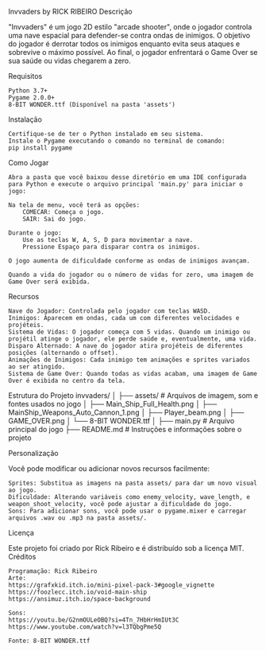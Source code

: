 Invvaders by RICK RIBEIRO
Descrição

"Invvaders" é um jogo 2D estilo "arcade shooter", onde o jogador controla uma nave espacial para defender-se contra ondas de inimigos. O objetivo do jogador é derrotar todos os inimigos enquanto evita seus ataques e sobrevive o máximo possível. Ao final, o jogador enfrentará o Game Over se sua saúde ou vidas chegarem a zero.

Requisitos

    Python 3.7+
    Pygame 2.0.0+
    8-BIT WONDER.ttf (Disponível na pasta 'assets')
    
    

Instalação

    Certifique-se de ter o Python instalado em seu sistema.
    Instale o Pygame executando o comando no terminal de comando:
    pip install pygame
    

Como Jogar

    Abra a pasta que você baixou desse diretório em uma IDE configurada para Python e execute o arquivo principal 'main.py' para iniciar o jogo:

    Na tela de menu, você terá as opções:
        COMECAR: Começa o jogo.
        SAIR: Sai do jogo.

    Durante o jogo:
        Use as teclas W, A, S, D para movimentar a nave.
        Pressione Espaço para disparar contra os inimigos.

    O jogo aumenta de dificuldade conforme as ondas de inimigos avançam.

    Quando a vida do jogador ou o número de vidas for zero, uma imagem de Game Over será exibida.

Recursos

    Nave do Jogador: Controlada pelo jogador com teclas WASD.
    Inimigos: Aparecem em ondas, cada um com diferentes velocidades e projéteis.
    Sistema de Vidas: O jogador começa com 5 vidas. Quando um inimigo ou projétil atinge o jogador, ele perde saúde e, eventualmente, uma vida.
    Disparo Alternado: A nave do jogador atira projéteis de diferentes posições (alternando o offset).
    Animações de Inimigos: Cada inimigo tem animações e sprites variados ao ser atingido.
    Sistema de Game Over: Quando todas as vidas acabam, uma imagem de Game Over é exibida no centro da tela.

Estrutura do Projeto
invvaders/
│
├── assets/                  # Arquivos de imagem, som e fontes usados no jogo
│   ├── Main_Ship_Full_Health.png
│   ├── MainShip_Weapons_Auto_Cannon_1.png
│   ├── Player_beam.png
│   ├── GAME_OVER.png
│   └── 8-BIT WONDER.ttf
│
├── main.py                  # Arquivo principal do jogo
├── README.md                # Instruções e informações sobre o projeto

Personalização

Você pode modificar ou adicionar novos recursos facilmente:

    Sprites: Substitua as imagens na pasta assets/ para dar um novo visual ao jogo.
    Dificuldade: Alterando variáveis como enemy_velocity, wave_length, e weapon_shoot_velocity, você pode ajustar a dificuldade do jogo.
    Sons: Para adicionar sons, você pode usar o pygame.mixer e carregar arquivos .wav ou .mp3 na pasta assets/.

Licença

Este projeto foi criado por Rick Ribeiro e é distribuído sob a licença MIT.
Créditos

    Programação: Rick Ribeiro
    Arte:
    https://grafxkid.itch.io/mini-pixel-pack-3#google_vignette
    https://foozlecc.itch.io/void-main-ship
    https://ansimuz.itch.io/space-background
    
    Sons:
    https://youtu.be/G2nmOULeOBQ?si=4Tn_7HbHrHmIUt3C
    https://www.youtube.com/watch?v=l3TQbgPme5Q
    
    Fonte: 8-BIT WONDER.ttf
